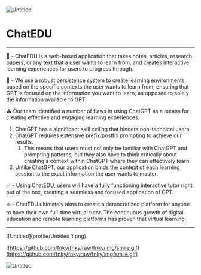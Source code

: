 # 

![Untitled](Untitled%2075abe783dd4449b49583926a62bd6073/Untitled.png)

# ChatEDU

---

💭 - ChatEDU is a web-based application that takes notes, articles, research papers, or any text that a user wants to learn from, and creates interactive learning experiences for users to progress through. 

🔭 - We use a robust persistence system to create learning environments based on the specific contexts the user wants to learn from, ensuring that GPT is focused on the information you want to learn, as opposed to solely the information available to GPT.

⚠️ Our team identified a number of flaws in using ChatGPT as a means for creating effective and engaging learning experiences. 

1. ChatGPT has a significant skill ceiling that hinders non-technical users 
2. ChatGPT requires extensive prefix/postfix prompting to achieve our results.
    1. This means that users must not only be familiar with ChatGPT and prompting patterns, but they also have to think critically about creating a context within ChatGPT where they can effectively learn
3. Unlike ChatGPT, our application binds the context of each learning session to the exact information the user wants to master. 

✅ - Using ChatEDU, users will have a fully functioning interactive tutor right out of the box, creating a seamless and focused application of GPT. 

❇️ - ChatEDU ultimately aims to create a democratized platform for anyone to have their own full-time virtual tutor. The continuous growth of digital education and remote learning platforms has proven that virtual learning 

---

![Untitled](profile/Untitled 1.png)

![https://github.com/fnky/fnky/raw/fnky/img/smile.gif](https://github.com/fnky/fnky/raw/fnky/img/smile.gif)

![Untitled](Untitled%2075abe783dd4449b49583926a62bd6073/Untitled%202.png)
